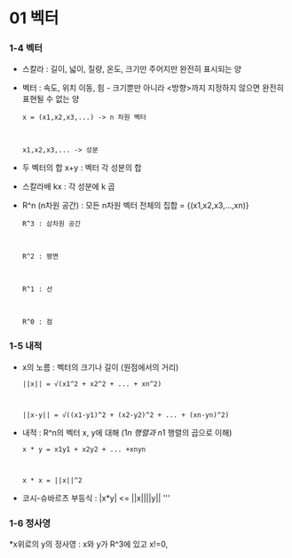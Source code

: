 # 01 벡터



### 1-4 벡터



* 스칼라 : 길이, 넓이, 질량, 온도, 크기만 주어지만 완전히 표시되는 양



* 벡터 : 속도, 위치 이동, 힘 - 크기뿐만 아니라 <방향>까지 지정하지 않으면 완전히 표현될 수 없는 양



      x = (x1,x2,x3,...) -> n 차원 벡터
      
      
      
      x1,x2,x3,... -> 성분



* 두 벡터의 합 x+y : 벡터 각 성분의 합



* 스칼라배 kx : 각 성분에 k 곱



* R^n (n차원 공간) : 모든 n차원 벡터 전체의 집합 = {(x1,x2,x3,...,xn)}



      R^3 : 삼차원 공간
      
      
      
      R^2 : 평면
      
      
      
      R^1 : 선
      
      
      
      R^0 : 점



### 1-5 내적



* x의 노름 : 벡터의 크기나 길이 (원점에서의 거리)



      ||x|| = √(x1^2 + x2^2 + ... + xn^2)



      ||x-y|| = √((x1-y1)^2 + (x2-y2)^2 + ... + (xn-yn)^2)



* 내적 : R^n의 벡터 x, y에 대해 (1*n 행렬과 n*1 행렬의 곱으로 이해)
    
    
    
      x * y = x1y1 + x2y2 + ... +xnyn
    
    
    
      x * x = ||x||^2



* 코시-슈바르츠 부등식 : |x*y| <= ||x||||y|| '''



### 1-6 정사영



*x위로의 y의 정사영 : x와 y가 R^3에 있고 x!=0, 
